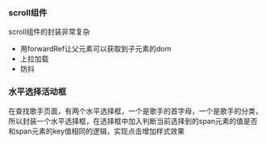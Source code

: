 ### scroll组件
scroll组件的封装非常复杂
- 用forwardRef让父元素可以获取到子元素的dom
- 上拉加载
- 防抖
### 水平选择活动框
在查找歌手页面，有两个水平选择框，一个是歌手的首字母，一个是歌手的分类，所以封装一个水平选择框，在选择框中加入判断当前选择到的span元素的值是否和span元素的key值相同的逻辑，实现点击增加样式效果